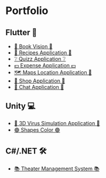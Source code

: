 # Portfolio

## Flutter 📱
<ul>
	<li>
		<a href=""> 
		📖 Book Vision 📖
		</a>
	</li>
	<li>
		<a href=""> 
		🍕 Recipes Application 🍕
		</a>
	</li>
	<li>
		<a href=""> 
		❔ Quizz Application ❔
		</a>
	</li>
	<li>
		<a href=""> 
		💵 Expense Application 💵
		</a>
	</li>
	<li>
		<a href=""> 
		🗺 Maps Location Application 🥗
		</a>
	</li>
	<li>
		<a href=""> 
		👗 Shop Application 👗
		</a>
	</li>
		<li>
		<a href=""> 
		🙋 Chat Application 🙋
		</a>
	</li>
</ul>
</li>

## Unity 💻 
<ul>
	<li>
		<a href="https://github.com/RigoCat/Virus_Simulation_Application"> 
		🦠 3D Virus Simulation Application 🦠 
		</a>
	</li>
	<li>
		<a href="https://github.com/RigoCat/ShapesColor"> 
		🟣 Shapes Color 🟣 
		</a>
	</li>
</ul>
</li>


## C#/.NET 🛠
<ul>
	<li>
		<a href=""> 
		📚 Theater Management System 📚
		</a>
	</li>
</ul>
</li>
